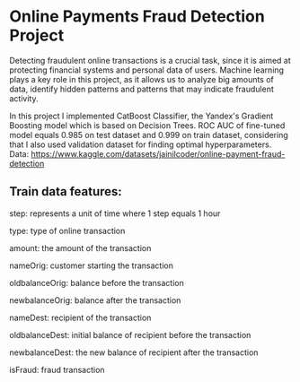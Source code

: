 # Online Payments Fraud Detection Project

Detecting fraudulent online transactions is a crucial task, since it is aimed at protecting financial systems and personal data of users. Machine learning plays a key role in this project, as it allows us to analyze big amounts of data, identify hidden patterns and patterns that may indicate fraudulent activity.

In this project I implemented CatBoost Classifier, the Yandex's Gradient Boosting model which is based on Decision Trees. ROC AUC of fine-tuned model equals 0.985 on test dataset and 0.999 on train dataset, considering that I also used validation dataset for finding optimal hyperparameters.
Data: https://www.kaggle.com/datasets/jainilcoder/online-payment-fraud-detection

## Train data features: 

step: represents a unit of time where 1 step equals 1 hour

type: type of online transaction

amount: the amount of the transaction

nameOrig: customer starting the transaction

oldbalanceOrig: balance before the transaction

newbalanceOrig: balance after the transaction

nameDest: recipient of the transaction

oldbalanceDest: initial balance of recipient before the transaction

newbalanceDest: the new balance of recipient after the transaction

isFraud: fraud transaction
